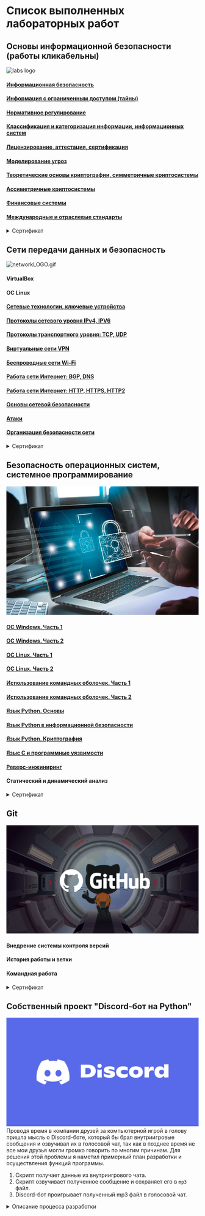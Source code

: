 # **Список выполненных лабораторных работ**
## Основы информационной безопасности (работы кликабельны)
![labs logo](https://content.spiceworksstatic.com/service.community/p/post_images/0000025549/53adc2b3/attached_image/axon.jpg)
#### [Информационная безопасность](https://github.com/stockholmkingg/lab/blob/main/labs/base/infosec.md)
#### [Информация с ограниченным доступом (тайны)](https://github.com/stockholmkingg/lab/blob/main/labs/base/secret.md)
#### [Нормативное регулирование](https://github.com/stockholmkingg/lab/blob/main/labs/base/norma.md)
#### [Классификация и категоризация информации, информационных систем](https://github.com/stockholmkingg/lab/blob/main/labs/base/class.md)
#### [Лицензирование, аттестация, сертификация](https://github.com/stockholmkingg/lab/blob/main/labs/base/lic.md)
#### [Моделирование угроз](https://github.com/stockholmkingg/lab/blob/main/labs/base/model.md)
#### [Теоретические основы криптографии, симметричные криптосистемы](https://github.com/stockholmkingg/lab/blob/main/labs/base/theory.md)
#### [Ассиметричные криптосистемы](https://github.com/stockholmkingg/lab/blob/main/labs/base/crypto.md)
#### [Финансовые системы](https://github.com/stockholmkingg/lab/blob/main/labs/base/financial.md)
#### [Международные и отраслевые стандарты](https://github.com/stockholmkingg/lab/blob/main/labs/base/international.md)

<details><summary>Сертификат</summary>
<p>
    <img src=images/base.jpg>
</p>
</details>

## Сети передачи данных и безопасность
![networkLOGO.gif](images%2FnetworkLOGO.gif)
#### VirtualBox
#### OC Linux
#### [Сетевые технологии, ключевые устройства](https://github.com/stockholmkingg/lab/blob/main/labs/network/network.md)
#### [Протоколы сетевого уровня IPv4, IPV6](https://github.com/stockholmkingg/lab/blob/main/labs/network/IPv4%2C%20IPv6.md)
#### [Протоколы транспортного уровня: TCP, UDP](https://github.com/stockholmkingg/lab/blob/main/labs/network/TCP%2C%20UDP.md)
#### [Виртуальные сети VPN](https://github.com/stockholmkingg/lab/blob/main/labs/network/VPN.md)
#### [Беспроводные сети Wi-Fi](https://github.com/stockholmkingg/lab/blob/main/labs/network/Wi-Fi.md)
#### [Работа сети Интернет: BGP, DNS](https://github.com/stockholmkingg/lab/blob/main/labs/network/BGP%2C%20DNS.md)
#### [Работа сети Интернет: HTTP, HTTPS, HTTP2](https://github.com/stockholmkingg/lab/blob/main/labs/network/HTTP.md)
#### [Основы сетевой безопасности](https://github.com/stockholmkingg/lab/blob/main/labs/network/base%20network%20sec.md)
#### [Атаки](https://github.com/stockholmkingg/lab/blob/main/labs/network/attack.md)
#### [Организация безопасности сети](https://github.com/stockholmkingg/lab/blob/main/labs/network/org%20sec.md)

<details><summary>Сертификат</summary>
<p>
    <img src=images/network.jpg>
</p>
</details>

## Безопасность операционных систем, системное программирование
![osLOGO.jpg](images%2FosLOGO.jpg)
#### [ОС Windows. Часть 1](https://github.com/stockholmkingg/lab/blob/main/labs/os/win.md)
#### [ОС Windows. Часть 2](https://github.com/stockholmkingg/lab/blob/main/labs/os/win2.md)
#### [ОС Linux. Часть 1](https://github.com/stockholmkingg/lab/blob/main/labs/os/linux.md)
#### [ОС Linux. Часть 2](https://github.com/stockholmkingg/lab/blob/main/labs/os/linux2.md)
#### [Использование командных оболочек. Часть 1](https://github.com/stockholmkingg/lab/blob/main/labs/os/command.md)
#### [Использование командных оболочек. Часть 2](https://github.com/stockholmkingg/lab/blob/main/labs/os/command2.md)
#### [Язык Python. Основы](https://github.com/stockholmkingg/lab/blob/main/labs/os/pythonBASE.md)
#### [Язык Python в информационной безопасности](https://github.com/stockholmkingg/lab/blob/main/labs/os/pythonIB.md)
#### [Язык Python. Криптография](https://github.com/stockholmkingg/lab/blob/main/labs/os/pythonCRYPTO.md)
#### [Языс C и программные уязвимости](https://github.com/stockholmkingg/lab/blob/main/labs/os/C.md)
#### [Реверс-инжиниринг](https://github.com/stockholmkingg/lab/blob/main/labs/os/reverse.md)
#### Статический и динамический анализ

<details><summary>Сертификат</summary>
<p>
    <img src=images/oc.jpg>
</p>
</details>

## Git
![githubLOGO.png](images%2FgithubLOGO.png)
#### Внедрение системы контроля версий
#### История работы и ветки
#### Командная работа

<details><summary>Сертификат</summary>
<p>
    <img src=images/git.jpg>
</p>
</details>

## Собственный проект "Discord-бот на Python"
![discordLOGO.jpg](images%2FdiscordLOGO.jpg)
Проводя время в компании друзей за компьютерной игрой в голову пришла мысль о Discord-боте, который бы брал внутриигровые 
сообщения и озвучивал их в голосовой чат, так как в позднее время не все мои друзья могли громко говорить по многим причинам.
Для решения этой проблемы я наметил примерный план разработки и осуществления функций программы.

1. Скрипт получает данные из внутриигрового чата. 
2. Скрипт озвучивает полученное сообщение и сохраняет его в <code>mp3</code> файл.
3. Discord-бот проигрывает полученный mp3 файл в голосовой чат.

<details><summary>Описание процесса разработки</summary>
<p>
    <h2>Процесс разработки:</h2>
    Для начала я решил выбрать библиотеку, подходящую под мои задачи. Перебрал большое количество библиотек для перевода
    текста в <code>mp3</code> и остановился на решении от Google - <code>gTTS</code> (Google Text-to-Speech). 
    <p></p>
    Следующим шагом было нахождение директории, в которой хранится весь лог внутриигровых сообщений.
    <br />
    Я легко решил эту проблему, так как в прошлом я достаточно много играл и в какие-то моменты мне становилось 
    интересно, как работает сама игра.
    По этой причине я часто изучал взаимодействие игры с файлами в директории. 
    <p></p>
    Путь оказался такой:
    <code>/.minecraft/logs/latest.log</code>
    <p></p>
    <h3>Осталось лишь применить полученные знания на практике:</h3>
    <code>tts = gTTS(f"{owner} сказал {text}", lang='ru')</code>
    <br />
    <code>tts.save(f"{counter}.mp3")</code>
    <p></p>
    Последним этапом было создание самого Discord-бота, самоё лёгкое, как я думал на тот момент.
    <br />
    И наконец всплыли непредвиденные трудности. Я долго искал тело бота для усовершенствования его под свои цели,
    долго не мог понять, почему мой код не работает и бот даже не хочет запускаться. 
    <br />
    Перебрал, наверное, около 10 различных тел для ботов и через некоторое время наткнулся на новость о том, 
    что в сентябре 2022 года Discord изменил свою политику о различных ботах, вследствие чего большая часть ботов 
    оказалась неработоспособной.
    <br />
    Заручившись этой информацией я наконец нашёл подходящее тело для своего бота и запустил его на свой тестовый 
    Discord-канал.
    <br />
    <h3>Написал боту простые функции, такие, как:</h3>
    1. Приветствие пользователя, который обращается к боту с помощью <code>!hello</code>.
    <br />
    2. Присоединение бота к каналу голосового чата, в котором находится пользователь. <code>!join</code>
    <br />
    3. Включение функции проигрывания <code>mp3</code> файлов, созданных скриптом, который я описал 
    немного выше. <code>!speak</code> 
    <br />
    4. Выключение функции проигрывания <code>mp3</code> файлов. <code>!stop</code>
    <br />    
    5. Выход из текущего голосового канала. <code>!leave</code>
    <br />
    <p></p>
    <h2>Проблемы, с которыми я столкнулся во время разработки:</h2>
    1. Скрипт не мог перевести русский алфавит в <code>mp3</code>, так как кодировка его не поддерживала.
    Для решения проблемы я перебрал несколько кодировок и остановился на <code>Windows-1251</code>.
    <br />
    2. Функция проигрывания <code>mp3</code> файлов ломалась, так как пыталась проиграть сразу несколько файлов.
    Для решения этой проблемы я добавил time.sleep(10) и в это время проигрывал <code>mp3</code> файл без звука,
    длительностью 10 секунд. 
    <br />
    В итоге получилось то, что бот постоянно использует микрофон, но пользователи слышат лишь 
    то, что они пишут во внутриигровом чате.
    <br />
    Проблему можно было решить использованием обычной функции, а не асинхронной, но я решил, что моё решение
    проще в реализации и не оказывает негативного влияния на работоспособность всей системы.
    <h2>Дальнейшее развитие проекта:</h2>
    В будущем я планирую довести этот проект "до ума" и добавить новые интересные функции, например:
    <br />
    1. Возможность выбора
    пользователем голоса озвучивания сообщения. 
    <br /> 
    2. Изменение параметров голоса, таких как тональность, акцент и так далее.
    <br /> 
    3. Возможность использования проекта на популярных игровых серверах, что открывает возможность коммерческого 
    использования данного проекта с некоторыми персональными доработками.
</details>